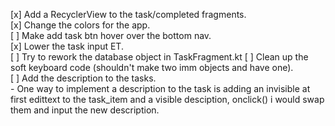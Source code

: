 [x] Add a RecyclerView to the task/completed fragments.<br />
[x] Change the colors for the app.<br />
[ ] Make add task btn hover over the bottom nav.<br />
[x] Lower the task input ET.<br />
[ ] Try to rework the database object in TaskFragment.kt
[ ] Clean up the soft keyboard code (shouldn't make two imm objects and have one).<br />
[ ] Add the description to the tasks.<br />
	- One way to implement a description to the task is adding an invisible at first
	edittext to the task_item and a visible desciption, onclick() i would swap them
	and input the new description.<br />
